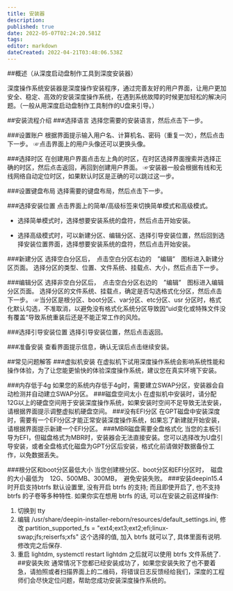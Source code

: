 ```yaml
---
title: 安装器
description: 
published: true
date: 2022-05-07T02:24:20.581Z
tags: 
editor: markdown
dateCreated: 2022-04-21T03:48:06.538Z
---
```


##概述（从深度启动盘制作工具到深度安装器）

深度操作系统安装器是深度操作安装程序，通过完善友好的用户界面，让用户更加安全、稳定、高效的安装深度操作系统，在遇到系统故障的时候更加轻松的解决问题。（一般从用深度启动盘制作工具制作的U盘来引导。）

##安装流程介绍
###选择语言
选择您需要的安装语言，然后点击下一步。

###设置账户
根据界面提示输入用户名、计算机名、密码（重复一次），然后点击下一步。
☞点击界面上的用户头像还可以更换头像。


###选择时区
在创建用户界面点击左上角的时区，在时区选择界面搜索并选择正确的时区，然后点击返回，再回到创建用户界面。
☞安装器一般会根据有线和无线网络自动定位时区，如果默认时区是正确的可以跳过这一步。

###设置键盘布局
选择需要的键盘布局，然后点击下一步。


###选择安装位置
点击界面上的简单/高级标签来切换简单模式和高级模式。

- 选择简单模式时，选择想要安装系统的盘符，然后点击开始安装。



- 选择高级模式时，可以新建分区、编辑分区、选择引导安装位置，然后回到选择安装位置界面，选择想要安装系统的盘符，然后点击开始安装。



###新建分区
选择空白分区后，　点击空白分区右边的　”编辑”　图标进入新建分区页面。
选择分区的类型、位置、文件系统、挂载点、大小，然后点击下一步。



###编辑分区
选择非空白分区后，　点击空白分区右边的　”编辑”　图标进入编辑分区页面。
选择分区的文件系统、挂载点，确定是否勾选格式化分区，然后点击下一步。
☞当分区是根分区、boot分区、var分区、etc分区、usr 分区时，格式化默认勾选，不准取消，以避免没有格式化系统分区导致因“uid变化或特殊文件没有覆盖“导致系统重装后还是不能正常工作的风险。


###选择引导安装位置
选择引导安装位置，然后点击返回。

###准备安装
查看界面提示信息，确认无误后点击继续安装。


##常见问题解答
###虚拟机安装
在虚拟机下试用深度操作系统会影响系统性能和操作体验，为了让您能更愉快的体验深度操作系统，建议您在真实环境下安装。

###内存低于4g
如果您的系统内存低于4g时，需要建立SWAP分区，安装器会自动检测并自动建立SWAP分区。
###磁盘空间太小
在虚拟机中安装时，请分配12G以上的硬盘空间用于安装深度操作系统，如果安装时空间不足导致无法安装，请根据界面提示调整虚拟机硬盘空间。
###没有EFI分区
在GPT磁盘中安装深度时，需要有一个EFI分区才能正常安装深度操作系统，如果忘了新建就开始安装，请根据界面提示新建一个EFI分区。
###MBR磁盘需要全盘格式化
当您的主板引导为EFI，但磁盘格式为MBR时，安装器会无法直接安装。您可以选择改为U盘引导安装，或者全盘格式化磁盘为GPT分区后安装，格式化前请做好数据备份工作，以免数据丢失。

###根分区和boot分区最低大小
当您创建根分区、boot分区和EFI分区时，　磁盘的大小最低为　12G、500MB、300MB，　避免安装失败。
###安装deepin15.4时开启支持btrfs
默认设置里, 没有开启 btrfs 的支持; 而且即使开启了, 也不支持 btrfs 的子卷等多种特性.
如果你实在想用 btrfs 的话, 可以在安装之前这样操作:
1. 切换到 tty
2. 编辑 /usr/share/deepin-installer-reborn/resources/default_settings.ini, 修改 partition_supported_fs = "ext4;ext3;ext2;efi;linux-swap;jfs;reiserfs;xfs" 这个选择的值, 加入 btrfs 就可以了, 具体里面有说明. 修改完之后保存.
3. 重启 lightdm, systemctl restart lightdm
之后就可以使用 btrfs 文件系统了.
##安装失败
通常情况下您都已经安装成功了，如果您安装失败了也不要着急，请拍照或者扫描界面上的二维码，将错误日志反馈经给我们，深度的工程师们会尽快定位问题，帮助您成功安装深度操作系统的。